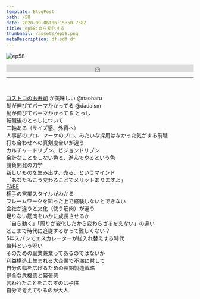 ```yaml
---  
template: BlogPost  
path: /58
date: 2020-09-06T06:15:50.738Z  
title: ep58:自ら変化する
thumbnail: /assets/ep58.png
metaDescription: df sdf df  
---  
```

![ep58](/assets/ep58.png)  

<iframe width="100%" height="20" scrolling="no" frameborder="no" allow="autoplay" src="https://w.soundcloud.com/player/?url=https%3A//api.soundcloud.com/tracks/888579634&color=%23ff5500&inverse=false&auto_play=false&show_user=true"></iframe>
</br>

***
  
</br>

[コストコのお寿司](https://ultimate-setsuko.com/costco-sushi-matome/) が美味しい @naoharu  
髪が伸びてパーマかかってる @dadaism  
髪が伸びてパーマかかってる とっし  
転職後のとっしについて  
二軸ある（サイズ感、外資へ）  
人事部のプロ、マーケのプロ、みたいな採用はなかった気がする前職  
打ち合わせへの真剣度合いが違う  
カルチャードリブン、ビジョンドリブン  
余計なことをしない色と、進んでやるという色  
請負開発の力学  
新しいものを生み出す、売る、というマインド  
「あなたもこう変わることでメリットありますよ」  
[FABE](https://www.innovation.co.jp/urumo/fabe/)  
相手の営業スタイルがわかる  
フレームワークを知った上で経験しないとできない  
会社が違うと文化（使う筋肉）が違う  
足りない筋肉をいかに成長させるか  
「自ら動く」「周りが変化したから変わらざるをえない」の違い  
どこまで時代に追従するかって難しくない？  
5年スパンでエスカレーターが総入れ替えする時代  
給料という呪い  
そのための副業兼業ってあるのではないか  
利益構造上生まれる大企業で不満に対して  
自分の幅を広げるための長期製造戦略  
健全な危機感と緊張感  
言われたことをこなすのは子供  
自分で考えてやるのが大人  
